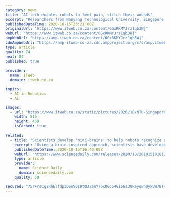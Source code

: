 ```yaml
---
category: news
title: "AI tech enables robots to feel pain, stitch their wounds"
excerpt: "Researchers from Nanyang Technological University, Singapore, develop a way for robots to have the AI to recognise pain and self-repair when damaged."
publishedDateTime: 2020-10-15T23:21:00Z
originalUrl: "https://www.itweb.co.za/content/6GxRKMYJrz1qb3Wj"
webUrl: "https://www.itweb.co.za/content/6GxRKMYJrz1qb3Wj"
ampWebUrl: "https://amp.itweb.co.za/content/6GxRKMYJrz1qb3Wj"
cdnAmpWebUrl: "https://amp-itweb-co-za.cdn.ampproject.org/c/s/amp.itweb.co.za/content/6GxRKMYJrz1qb3Wj"
type: article
quality: 74
heat: 84
published: true

provider:
  name: ITWeb
  domain: itweb.co.za

topics:
  - AI in Robotics
  - AI

images:
  - url: "https://www.itweb.co.za/static/pictures/2020/10/NTU-Singapore-scientists-2020.jpg"
    width: 816
    height: 459
    isCached: true

related:
  - title: "Scientists develop 'mini-brains' to help robots recognize pain and to self-repair"
    excerpt: "Using a brain-inspired approach, scientists have developed a way for robots to have the artificial intelligence (AI) to recognize pain and to self-repair when damaged."
    publishedDateTime: 2020-10-15T16:40:00Z
    webUrl: "https://www.sciencedaily.com/releases/2020/10/201015101812.htm"
    type: article
    provider:
      name: Science Daily
      domain: sciencedaily.com
    quality: 59

secured: "75r+rsCg2RhElfdp3DSoVQz9tQJZanY76xUGc54Gi66s38ReyqwhUykUW7BT4nmYCGGitDnuU1Uo1gVSSxcVsZwa+fkeDN2ew7I4Nlrp+ejBlc3RNA4KTCUFmFzoHog2j1+5RzdAyco9zxr055Bj59oEGwOzsf/UjKBK/sEcyuADWBUjoMaKFMcctoJmHUkP/fBmMsG5l6jGSgsdyaiUhaDvMr8OvcDPzKRG6BStmg7J5ZSnV8UznaJUL9ZqKRd9qtQ90zmIrf5dGEcUWbggnjQVW0urZHpA7rgUOI7hCRRH71x3jlEZFDmzqka4XHpd3YjSSCcYvzp0O3WSfLUQHptOzuQaHKAeseDUOgv6X44=;XdrtrvASJhOwWZsxkp0CuQ=="
---
```


